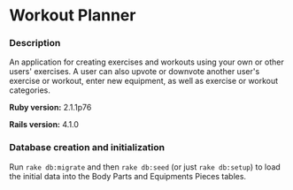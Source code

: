 # Workout Planner

### Description
An application for creating exercises and workouts using your own or other users' exercises. A user can also upvote or downvote another user's exercise or workout, enter new equipment, as well as exercise or workout categories.

**Ruby version:** 2.1.1p76

**Rails version:** 4.1.0

### Database creation and initialization
Run `rake db:migrate` and then `rake db:seed` (or just `rake db:setup`) to load the initial data into the Body Parts and Equipments Pieces tables.